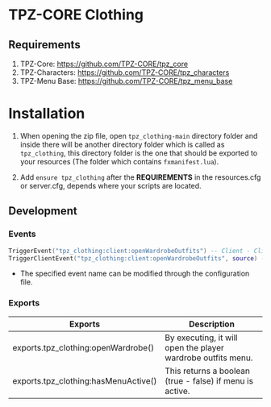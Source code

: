 # TPZ-CORE Clothing

## Requirements

1. TPZ-Core: https://github.com/TPZ-CORE/tpz_core
2. TPZ-Characters: https://github.com/TPZ-CORE/tpz_characters
4. TPZ-Menu Base: https://github.com/TPZ-CORE/tpz_menu_base

# Installation

1. When opening the zip file, open `tpz_clothing-main` directory folder and inside there will be another directory folder which is called as `tpz_clothing`, this directory folder is the one that should be exported to your resources (The folder which contains `fxmanifest.lua`).

2. Add `ensure tpz_clothing` after the **REQUIREMENTS** in the resources.cfg or server.cfg, depends where your scripts are located.

## Development

### Events 

```lua
TriggerEvent("tpz_clothing:client:openWardrobeOutfits") -- Client - Client
TriggerClientEvent("tpz_clothing:client:openWardrobeOutfits", source) -- Server > Client
```

- The specified event name can be modified through the configuration file. 

### Exports

| Exports                              | Description                                                  |
|--------------------------------------|--------------------------------------------------------------|
| exports.tpz_clothing:openWardrobe()  | By executing, it will open the player wardrobe outfits menu. | 
| exports.tpz_clothing:hasMenuActive() | This returns a boolean (true - false) if menu is active.     |